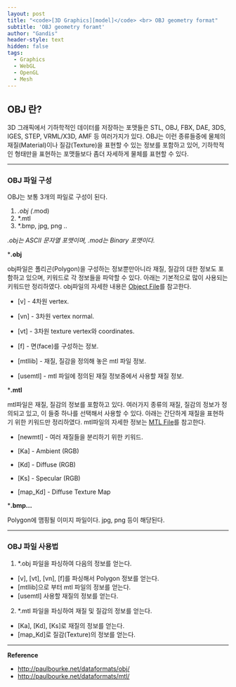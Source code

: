 ```yaml
---
layout: post
title: "<code>[3D Graphics][model]</code> <br> OBJ geometry format"
subtitle: 'OBJ geometry foramt'
author: "Gandis"
header-style: text
hidden: false
tags:
  - Graphics
  - WebGL
  - OpenGL
  - Mesh
---
```

## **OBJ 란?**
3D 그래픽에서 기하학적인 데이터를 저장하는 포맷들은 STL, OBJ, FBX, DAE, 3DS, IGES, STEP, VRML/X3D, AMF 등 여러가지가 있다. OBJ는 이런 종류들중에 물체의 재질(Material)이나 질감(Texture)을 표현할 수 있는 정보를 포함하고 있어, 기하학적인 형태만을 표현하는 포맷들보다 좀더 자세하게 물체를 표현할 수 있다.

---
### **OBJ 파일 구성**
OBJ는 보통 3개의 파일로 구성이 된다. 

1. *.obj (*.mod)
2. *.mtl
3. *.bmp, jpg, png ..

*.obj는 ASCII 문자열 포맷이며, .mod는 Binary 포맷이다.*

***.obj**

obj파일은 폴리곤(Polygon)을 구성하는 정보뿐만아니라 재질, 질감의 대한 정보도 포함하고 있으며, 키워드로 각 정보들을 파악할 수 있다. 아래는 기본적으로 많이 사용되는 키워드만 정리하였다. obj파일의 자세한 내용은 [Object File](http://paulbourke.net/dataformats/obj/)를 참고한다.

- [v] - 4차원 vertex.

- [vn] - 3차원 vertex normal.

- [vt] - 3차원 texture vertex와 coordinates.

- [f] - 면(face)를 구성하는 정보.

- [mtllib] - 재질, 질감을 정의해 놓은 mtl 파일 정보.

- [usemtl] - mtl 파일에 정의된 재질 정보중에서 사용할 재질 정보. 

***.mtl**

mtl파일은 재질, 질감의 정보를 포함하고 있다. 여러가지 종류의 재질, 질감의 정보가 정의되고 있고, 이 들중 하나를 선택해서 사용할 수 있다. 아래는 간단하게 재질을 표현하기 위한 키워드만 정리하였다. mtl파일의 자세한 정보는 [MTL File](http://paulbourke.net/dataformats/mtl/)를 참고한다.

- [newmtl] - 여러 재질들을 분리하기 위한 키워드.

- [Ka] - Ambient (RGB)

- [Kd] - Diffuse (RGB)

- [Ks] - Specular (RGB)

- [map_Kd] - Diffuse Texture Map

***.bmp...**

Polygon에 맴핑될 이미지 파일이다. jpg, png 등이 해당된다. 

---

### **OBJ 파일 사용법**
1. *.obj 파일을 파싱하여 다음의 정보를 얻는다.
- [v], [vt], [vn], [f]를 파싱해서 Polygon 정보를 얻는다. 
- [mtllib]으로 부터 mtl 파일의 정보를 얻는다. 
- [usemtl] 사용할 재질의 정보를 얻는다. 
2. *.mtl 파일을 파싱하여 재질 및 질감의 정보를 얻는다.
- [Ka], [Kd], [Ks]로 재질의 정보를 얻는다.
- [map_Kd]로 질감(Texture)의 정보를 얻는다.

---

**Reference**
 - http://paulbourke.net/dataformats/obj/
 - http://paulbourke.net/dataformats/mtl/
